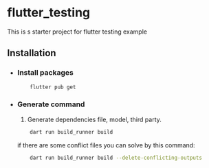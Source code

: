 # flutter_testing

This is s starter project for flutter testing example


## Installation

- ### Install packages
    ```bash
        flutter pub get
    ``` 

- ### Generate command
    1. Generate dependencies file, model, third party.
    ```bash
        dart run build_runner build
    ``` 
    if there are some conflict files you can solve by this command:

    ```bash
        dart run build_runner build --delete-conflicting-outputs
    ``` 